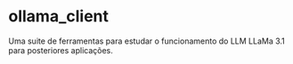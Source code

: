 # ollama_client

Uma suite de ferramentas para estudar o funcionamento do LLM LLaMa 3.1 para posteriores aplicações.
